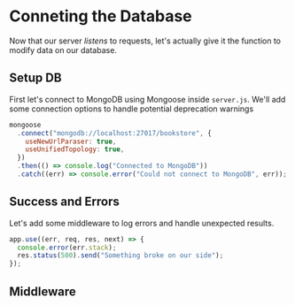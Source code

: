 # Conneting the Database

Now that our server _listens_ to requests,
let's actually give it the function to modify data on our database.

## Setup DB

First let's connect to MongoDB using Mongoose inside `server.js`.
We'll add some connection options to handle potential deprecation warnings

```javascript
mongoose
  .connect("mongodb://localhost:27017/bookstore", {
    useNewUrlParaser: true,
    useUnifiedTopology: true,
  })
  .then(() => console.log("Connected to MongoDB"))
  .catch((err) => console.error("Could not connect to MongoDB", err));
```

## Success and Errors

Let's add some middleware to log errors and handle unexpected results.

```javascript
app.use((err, req, res, next) => {
  console.error(err.stack);
  res.status(500).send("Something broke on our side");
});
```

## Middleware
